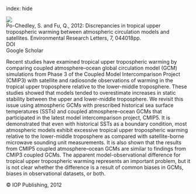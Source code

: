 index: hide

<div class="Citation">
    <div class="Citation-thumb CitationThumb-linked"  data-href="https://doi.org/10.1088/1748-9326/7/4/044018">
      <img src="https://static.claimspace.cloud/climate-study-static/refs/thumbs/10/PoChedley_and_Fu_2012-thumb.png" />
    </div>

  <div class="Citation-body">
    <div class="Citation-text">Po-Chedley, S.  and Fu, Q., 2012:  Discrepancies in tropical upper tropospheric warming between atmospheric circulation models and satellites. <span class="Article-journal">Environmental Research Letters, </span><span class="Article-volume">7, </span>044018pp.</div>
    <div class="Citation-links">
      <div class="CitationLink" data-href="https://doi.org/10.1088/1748-9326/7/4/044018">
        <div class="CitationLink-icon CitationLink-Doi"></div>
        <div class="CitationLink-text">DOI</div>
      </div>
      <div class="CitationLink" data-href="https://scholar.google.com/scholar?q=10.1088/1748-9326/7/4/044018">
        <div class="CitationLink-icon CitationLink-Scholar"></div>
        <div class="CitationLink-text">Google Scholar</div>
      </div>
    </div>
  </div>
</div>

Recent studies have examined tropical upper tropospheric warming by comparing coupled atmosphere–ocean global circulation model (GCM) simulations from Phase 3 of the Coupled Model Intercomparison Project (CMIP3) with satellite and radiosonde observations of warming in the tropical upper troposphere relative to the lower-middle troposphere. These studies showed that models tended to overestimate increases in static stability between the upper and lower-middle troposphere. We revisit this issue using atmospheric GCMs with prescribed historical sea surface temperatures (SSTs) and coupled atmosphere–ocean GCMs that participated in the latest model intercomparison project, CMIP5. It is demonstrated that even with historical SSTs as a boundary condition, most atmospheric models exhibit excessive tropical upper tropospheric warming relative to the lower-middle troposphere as compared with satellite-borne microwave sounding unit measurements. It is also shown that the results from CMIP5 coupled atmosphere–ocean GCMs are similar to findings from CMIP3 coupled GCMs. The apparent model-observational difference for tropical upper tropospheric warming represents an important problem, but it is not clear whether the difference is a result of common biases in GCMs, biases in observational datasets, or both.

<div class="Citation-copy">
&copy; IOP Publishing, 2012
</div>
